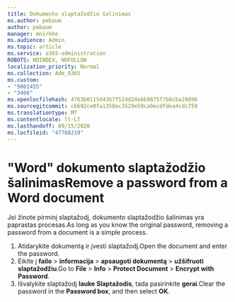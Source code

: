 ```yaml
---
title: Dokumento slaptažodžio šalinimas
ms.author: pebaum
author: pebaum
manager: mnirkhe
ms.audience: Admin
ms.topic: article
ms.service: o365-administration
ROBOTS: NOINDEX, NOFOLLOW
localization_priority: Normal
ms.collection: Adm_O365
ms.custom:
- "9001455"
- "3466"
ms.openlocfilehash: 4763b0115d43b7f524d24ebb9875f7b8cba28d96
ms.sourcegitcommit: c6692ce0fa1358ec3529e59ca0ecdfdea4cdc759
ms.translationtype: MT
ms.contentlocale: lt-LT
ms.lasthandoff: 09/15/2020
ms.locfileid: "47768219"
---
```

# <a name="remove-a-password-from-a-word-document"></a><span data-ttu-id="398ce-102">"Word" dokumento slaptažodžio šalinimas</span><span class="sxs-lookup"><span data-stu-id="398ce-102">Remove a password from a Word document</span></span>

<span data-ttu-id="398ce-103">Jei žinote pirminį slaptažodį, dokumento slaptažodžio šalinimas yra paprastas procesas.</span><span class="sxs-lookup"><span data-stu-id="398ce-103">As long as you know the original password, removing a password from a document is a simple process.</span></span>

1. <span data-ttu-id="398ce-104">Atidarykite dokumentą ir įvesti slaptažodį.</span><span class="sxs-lookup"><span data-stu-id="398ce-104">Open the document and enter the password.</span></span>
2. <span data-ttu-id="398ce-105">Eikite į **failo**  >  **informacija**  >  **apsaugoti dokumentą**  >  **užšifruoti slaptažodžiu**.</span><span class="sxs-lookup"><span data-stu-id="398ce-105">Go to **File** > **Info** > **Protect Document** > **Encrypt with Password**.</span></span>
3. <span data-ttu-id="398ce-106">Išvalykite slaptažodį **lauke Slaptažodis**, tada pasirinkite **gerai**.</span><span class="sxs-lookup"><span data-stu-id="398ce-106">Clear the password in the **Password box**, and then select **OK**.</span></span>
